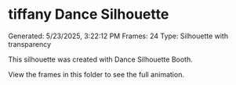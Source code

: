 # tiffany Dance Silhouette
Generated: 5/23/2025, 3:22:12 PM
Frames: 24
Type: Silhouette with transparency
    
This silhouette was created with Dance Silhouette Booth.
    
View the frames in this folder to see the full animation.